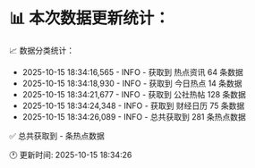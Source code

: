📊 本次数据更新统计：
==========================

📈 数据分类统计：
- 2025-10-15 18:34:16,565 - INFO - 获取到 热点资讯 64 条数据
- 2025-10-15 18:34:18,930 - INFO - 获取到 今日热点 14 条数据
- 2025-10-15 18:34:21,677 - INFO - 获取到 公社热帖 128 条数据
- 2025-10-15 18:34:24,348 - INFO - 获取到 财经日历 75 条数据
- 2025-10-15 18:34:26,089 - INFO - 总共获取到 281 条热点数据

✅ 总共获取到 - 条热点数据

🕐 更新时间: 2025-10-15 18:34:26
